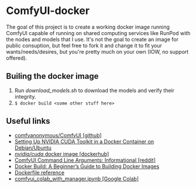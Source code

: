 # ComfyUI-docker
The goal of this project is to create a working docker image running ComfyUI capable of running on shared computing services like RunPod with the nodes and models that I use.  It's not the goal to create an image for public consuption, but feel free to fork it and change it to fit your wants/needs/desires, but you're pretty much on your own (IOW, no support offered).

## Builing the docker image
1. Run *download_models.sh* to download the models and verify their integrity.
2. ```$ docker build <some other stuff here>```

## Useful links
- [comfyanonymous/ComfyUI [github]](https://github.com/comfyanonymous/ComfyUI)
- [Setting Up NVIDIA CUDA Toolkit in a Docker Container on Debian/Ubuntu](https://linuxconfig.org/setting-up-nvidia-cuda-toolkit-in-a-docker-container-on-debian-ubuntu)
- [_nvidia/cuda_ docker image [dockerhub]](https://hub.docker.com/r/nvidia/cuda/)
- [ComfyUI Command Line Arguments: Informational [reddit]](https://www.reddit.com/r/comfyui/comments/15jxydu/comfyui_command_line_arguments_informational/)
- [Docker Build: A Beginner’s Guide to Building Docker Images](https://stackify.com/docker-build-a-beginners-guide-to-building-docker-images/)
- [Dockerfile reference](https://docs.docker.com/reference/dockerfile/)
- [comfyui_colab_with_manager.ipynb [Google Colab]](https://colab.research.google.com/github/ltdrdata/ComfyUI-Manager/blob/main/notebooks/comfyui_colab_with_manager.ipynb)
